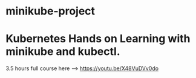 # minikube-project

# Kubernetes Hands on Learning with minikube and kubectl.

3.5 hours full course here --> https://youtu.be/X48VuDVv0do
